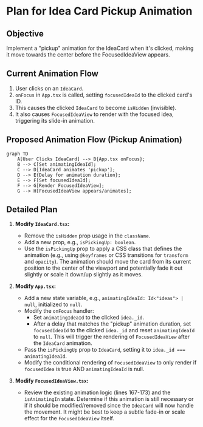 # Plan for Idea Card Pickup Animation

## Objective
Implement a "pickup" animation for the IdeaCard when it's clicked, making it move towards the center before the FocusedIdeaView appears.

## Current Animation Flow
1. User clicks on an `IdeaCard`.
2. `onFocus` in `App.tsx` is called, setting `focusedIdeaId` to the clicked card's ID.
3. This causes the clicked `IdeaCard` to become `isHidden` (invisible).
4. It also causes `FocusedIdeaView` to render with the focused idea, triggering its slide-in animation.

## Proposed Animation Flow (Pickup Animation)
```mermaid
graph TD
    A[User Clicks IdeaCard] --> B{App.tsx onFocus};
    B --> C[Set animatingIdeaId];
    C --> D[IdeaCard animates 'pickup'];
    D --> E{Delay for animation duration};
    E --> F[Set focusedIdeaId];
    F --> G[Render FocusedIdeaView];
    G --> H[FocusedIdeaView appears/animates];
```

## Detailed Plan

1.  **Modify `IdeaCard.tsx`:**
    *   Remove the `isHidden` prop usage in the `className`.
    *   Add a new prop, e.g., `isPickingUp: boolean`.
    *   Use the `isPickingUp` prop to apply a CSS class that defines the animation (e.g., using `@keyframes` or CSS transitions for `transform` and `opacity`). The animation should move the card from its current position to the center of the viewport and potentially fade it out slightly or scale it down/up slightly as it moves.

2.  **Modify `App.tsx`:**
    *   Add a new state variable, e.g., `animatingIdeaId: Id<"ideas"> | null`, initialized to `null`.
    *   Modify the `onFocus` handler:
        *   Set `animatingIdeaId` to the clicked `idea._id`.
        *   After a delay that matches the "pickup" animation duration, set `focusedIdeaId` to the clicked `idea._id` and reset `animatingIdeaId` to `null`. This will trigger the rendering of `FocusedIdeaView` after the `IdeaCard` animation.
    *   Pass the `isPickingUp` prop to `IdeaCard`, setting it to `idea._id === animatingIdeaId`.
    *   Modify the conditional rendering of `FocusedIdeaView` to only render if `focusedIdea` is true AND `animatingIdeaId` is null.

3.  **Modify `FocusedIdeaView.tsx`:**
    *   Review the existing animation logic (lines 167-173) and the `isAnimatingIn` state. Determine if this animation is still necessary or if it should be modified/removed since the `IdeaCard` will now handle the movement. It might be best to keep a subtle fade-in or scale effect for the `FocusedIdeaView` itself.